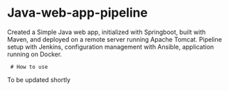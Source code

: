 # Java-web-app-pipeline
Created a Simple Java web app, initialized with Springboot, built with Maven, and deployed on a remote server running Apache Tomcat. Pipeline setup with Jenkins, configuration management with Ansible, application running on Docker.

     # How to use 
To be updated shortly

